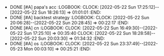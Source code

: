 - DONE [#A] papa's acc
  :LOGBOOK:
  CLOCK: [2022-05-22 Sun 17:25:12]--[2022-05-22 Sun 18:26:13] =>  01:01:01
  :END:
- DONE [#A] backtest strategy
  :LOGBOOK:
  CLOCK: [2022-05-22 Sun 20:06:28]--[2022-05-22 Sun 20:28:45] =>  00:22:17
  :END:
- DONE [#A] cn
  :LOGBOOK:
  CLOCK: [2022-05-22 Sun 16:49:30]--[2022-05-22 Sun 17:25:10] =>  00:35:40
  CLOCK: [2022-05-22 Sun 18:28:58]--[2022-05-22 Sun 20:03:30] =>  01:34:32
  :END:
- DONE [#A] os
  :LOGBOOK:
  CLOCK: [2022-05-22 Sun 23:37:49]--[2022-05-23 Mon 00:03:10] =>  00:25:21
  :END: